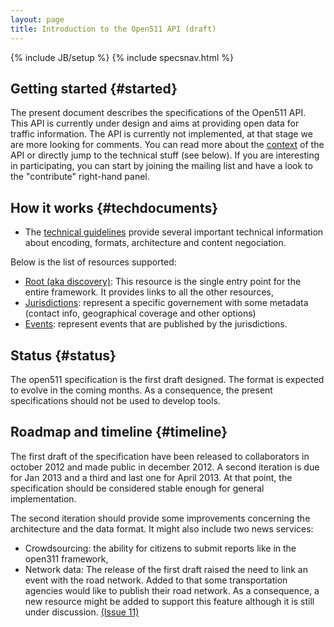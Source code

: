 ```yaml
---
layout: page
title: Introduction to the Open511 API (draft)
---
```

{% include JB/setup %}
{% include specsnav.html %}


## Getting started {#started}

The present document describes the specifications of the Open511 API. This API is currently under design and aims at providing open data for traffic information. The API is currently not implemented, at that stage we are more looking for comments. You can read more about the [context](context.html) of the API or directly jump to the technical stuff (see below). If you are interesting in participating, you can start by joining the mailing list and have a look to the "contribute" right-hand panel.


## How it works {#techdocuments}

* The [technical guidelines](guidelines.html) provide several important technical information about encoding, formats, architecture and content negociation.

Below is the list of resources supported:
* [Root (aka discovery)](root.html): This resource is the single entry point for the entire framework. It provides links to all the other resources, 
* [Jurisdictions](jurisdiction.html): represent a specific governement with some metadata (contact info, geographical coverage and other options)
* [Events](event.html): represent events that are published by the jurisdictions.

## Status {#status}

The open511 specification is the first draft designed. The format is expected to evolve in the coming months. As a consequence, the present specifications should not be used to develop tools.

## Roadmap and timeline {#timeline}

The first draft of the specification have been released to collaborators in october 2012 and made public in december 2012. A second iteration is due for Jan 2013 and a third and last one for April 2013. At that point, the specification should be considered stable enough for general implementation.

The second iteration should provide some improvements concerning the architecture and the data format. It might also include two news services:
* Crowdsourcing: the ability for citizens to submit reports like in the open311 framework,
* Network data: The release of the first draft raised the need to link an event with the road network. Added to that some transportation agencies would like to publish their road network. As a consequence, a new resource might be added to support this feature although it is still under discussion. [(Issue 11)](https://github.com/opennorth/Open511API/issues/11)
